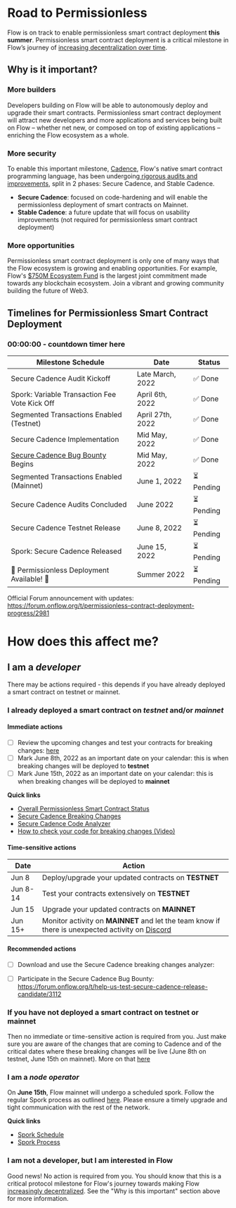 # Road to Permissionless

Flow is on track to enable permissionless smart contract deployment **this summer**. Permissionless smart contract deployment is a critical milestone in Flow’s journey of [increasing decentralization over time](https://www.notboring.co/p/flow-the-normie-blockchain?s=r). 

## Why is it important?

### More builders
Developers building on Flow will be able to autonomously deploy and upgrade their smart contracts. Permissionless smart contract deployment will attract new developers and more applications and services being built on Flow – whether net new, or composed on top of existing applications – enriching the Flow ecosystem as a whole.

### More security
To enable this important milestone, [Cadence](https://docs.onflow.org/cadence/), Flow's native smart contract programming language, has been undergoing[  rigorous audits and improvements](https://forum.onflow.org/t/breaking-changes-coming-with-secure-cadence-release/3052), split in 2 phases: Secure Cadence, and Stable Cadence.
- **Secure Cadence**: focused on code-hardening and will enable the permissionless deployment of smart contracts on Mainnet. 
- **Stable Cadence**: a future update that will focus on usability improvements (not required for permissionless smart contract deployment)

### More opportunities
Permissionless smart contract deployment is only one of many ways that the Flow ecosystem is growing and enabling opportunities. For example, Flow's [$750M Ecosystem Fund](https://flow.com/ecosystemsupport) is the largest joint commitment made towards any blockchain ecosystem. Join a vibrant and growing community building the future of Web3. 

## Timelines for Permissionless Smart Contract Deployment

### 00:00:00 - countdown timer here

| Milestone Schedule                                     | Date             | Status                           |
|--------------------------------------------------------|------------------|----------------------------------|
| Secure Cadence Audit Kickoff                           | Late March, 2022 | :white_check_mark: Done          |
| Spork: Variable Transaction Fee Vote Kick Off          | April 6th, 2022  | :white_check_mark: Done          |
| Segmented Transactions Enabled (Testnet)               | April 27th, 2022 | :white_check_mark: Done          |
| Secure Cadence Implementation                          | Mid May, 2022    | :white_check_mark: Done          |
| [Secure Cadence Bug Bounty](https://forum.onflow.org/t/help-us-test-secure-cadence-release-candidate/3112) Begins                       | Mid May, 2022    | :white_check_mark: Done          |
| Segmented Transactions Enabled (Mainnet)               | June 1, 2022     | :hourglass_flowing_sand: Pending |
| Secure Cadence Audits Concluded                        | June 2022        | :hourglass_flowing_sand: Pending |
| Secure Cadence Testnet Release                         | June 8, 2022     | :hourglass_flowing_sand: Pending |
| Spork: Secure Cadence Released                         | June 15, 2022    | :hourglass_flowing_sand: Pending |
| :rocket: Permissionless Deployment Available! :rocket: | Summer 2022      | :hourglass_flowing_sand: Pending |

Official Forum announcement with updates: https://forum.onflow.org/t/permissionless-contract-deployment-progress/2981

# How does this affect me? 

## I am a _developer_

There may be actions required - this depends if you have already deployed a smart contract on testnet or mainnet.

### I already deployed a smart contract on _testnet_ and/or _mainnet_

#### Immediate actions 

- [ ] Review the upcoming changes and test your contracts for breaking changes: [here](https://forum.onflow.org/t/breaking-changes-coming-with-secure-cadence-release/3052)
- [ ] Mark June 8th, 2022 as an important date on your calendar: this is when breaking changes will be deployed to **testnet**
- [ ] Mark June 15th, 2022 as an important date on your calendar: this is when breaking changes will be deployed to **mainnet**

**Quick links**
- [Overall Permissionless Smart Contract Status](https://forum.onflow.org/t/permissionless-contract-deployment-progress/2981)
- [Secure Cadence Breaking Changes](https://forum.onflow.org/t/breaking-changes-coming-with-secure-cadence-release/3052)
- [Secure Cadence Code Analyzer](https://forum.onflow.org/t/secure-cadence-breaking-changes-analyzer/3059)
- [How to check your code for breaking changes (Video)](https://youtu.be/58poY8ZiHoo)

#### Time-sensitive actions

| Date     | Action                                                                                                                      |
|----------|-----------------------------------------------------------------------------------------------------------------------------|
| Jun 8    | Deploy/upgrade your updated contracts on **TESTNET**                                                                        |
| Jun 8-14 | Test your contracts extensively on **TESTNET**                                                                              |
| Jun 15   | Upgrade your updated contracts on **MAINNET**                                                                               |
| Jun 15+  | Monitor activity on **MAINNET** and let the team know if there is unexpected activity on [Discord](https://discord.gg/flow) |

#### Recommended actions

- [ ] Download and use the Secure Cadence breaking changes analyzer: 
- [ ] Participate in the Secure Cadence Bug Bounty: https://forum.onflow.org/t/help-us-test-secure-cadence-release-candidate/3112


### If you have not deployed a smart contract on testnet or mainnet

Then no immediate or time-sensitive action is required from you. Just make sure you are aware of the changes that are coming to Cadence and of the critical dates where these breaking changes will be live (June 8th on testnet, June 15th on mainnet). More on that [here](https://forum.onflow.org/t/breaking-changes-coming-with-secure-cadence-release/3052)


### I am a _node operator_

On **June 15th**, Flow mainnet will undergo a scheduled spork. Follow the regular Spork process as outlined [here](https://docs.onflow.org/node-operation/spork/). Please ensure a timely upgrade and tight communication with the rest of the network.

**Quick links**
- [Spork Schedule](https://docs.onflow.org/node-operation/upcoming-sporks/)
- [Spork Process](https://docs.onflow.org/node-operation/spork/) 


### I am not a developer, but I am interested in Flow

Good news! No action is required from you. You should know that this is a critical protocol milestone for Flow's journey towards making Flow [increasingly decentralized](https://www.notboring.co/p/flow-the-normie-blockchain?s=r). See the "Why is this important" section above for more information.


